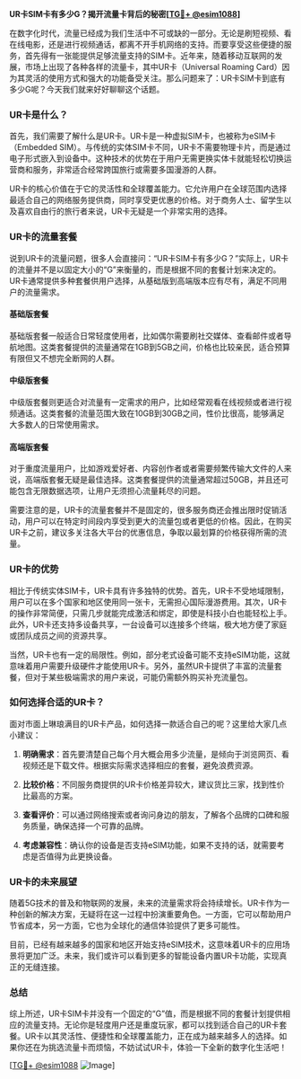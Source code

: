 **UR卡SIM卡有多少G？揭开流量卡背后的秘密[[TG💪+ @esim1088](https://t.me/s/esim1088)]**

在数字化时代，流量已经成为我们生活中不可或缺的一部分。无论是刷短视频、看在线电影，还是进行视频通话，都离不开手机网络的支持。而要享受这些便捷的服务，首先得有一张能提供足够流量支持的SIM卡。近年来，随着移动互联网的发展，市场上出现了各种各样的流量卡，其中UR卡（Universal Roaming Card）因为其灵活的使用方式和强大的功能备受关注。那么问题来了：UR卡SIM卡到底有多少G呢？今天我们就来好好聊聊这个话题。

### UR卡是什么？

首先，我们需要了解什么是UR卡。UR卡是一种虚拟SIM卡，也被称为eSIM卡（Embedded SIM）。与传统的实体SIM卡不同，UR卡不需要物理卡片，而是通过电子形式嵌入到设备中。这种技术的优势在于用户无需更换实体卡就能轻松切换运营商和服务，非常适合经常跨国旅行或需要多国漫游的人群。

UR卡的核心价值在于它的灵活性和全球覆盖能力。它允许用户在全球范围内选择最适合自己的网络服务提供商，同时享受更优惠的价格。对于商务人士、留学生以及喜欢自由行的旅行者来说，UR卡无疑是一个非常实用的选择。

### UR卡的流量套餐

说到UR卡的流量问题，很多人会直接问：“UR卡SIM卡有多少G？”实际上，UR卡的流量并不是以固定大小的“G”来衡量的，而是根据不同的套餐计划来决定的。UR卡通常提供多种套餐供用户选择，从基础版到高端版本应有尽有，满足不同用户的流量需求。

#### 基础版套餐
基础版套餐一般适合日常轻度使用者，比如偶尔需要刷社交媒体、查看邮件或者导航地图。这类套餐提供的流量通常在1GB到5GB之间，价格也比较亲民，适合预算有限但又不想完全断网的人群。

#### 中级版套餐
中级版套餐则更适合对流量有一定需求的用户，比如经常观看在线视频或者进行视频通话。这类套餐的流量范围大致在10GB到30GB之间，性价比很高，能够满足大多数人的日常使用需求。

#### 高端版套餐
对于重度流量用户，比如游戏爱好者、内容创作者或者需要频繁传输大文件的人来说，高端版套餐无疑是最佳选择。这类套餐提供的流量通常超过50GB，并且还可能包含无限数据选项，让用户无须担心流量耗尽的问题。

需要注意的是，UR卡的流量套餐并不是固定的，很多服务商还会推出限时促销活动，用户可以在特定时间段内享受到更大的流量包或者更低的价格。因此，在购买UR卡之前，建议多关注各大平台的优惠信息，争取以最划算的价格获得所需的流量。

### UR卡的优势

相比于传统实体SIM卡，UR卡具有许多独特的优势。首先，UR卡不受地域限制，用户可以在多个国家和地区使用同一张卡，无需担心国际漫游费用。其次，UR卡的操作非常简便，只需几步就能完成激活和绑定，即使是科技小白也能轻松上手。此外，UR卡还支持多设备共享，一台设备可以连接多个终端，极大地方便了家庭或团队成员之间的资源共享。

当然，UR卡也有一定的局限性。例如，部分老式设备可能不支持eSIM功能，这就意味着用户需要升级硬件才能使用UR卡。另外，虽然UR卡提供了丰富的流量套餐，但对于某些极端需求的用户来说，可能仍需额外购买补充流量包。

### 如何选择合适的UR卡？

面对市面上琳琅满目的UR卡产品，如何选择一款适合自己的呢？这里给大家几点小建议：

1. **明确需求**：首先要清楚自己每个月大概会用多少流量，是倾向于浏览网页、看视频还是下载文件。根据实际需求选择相应的套餐，避免浪费资源。
   
2. **比较价格**：不同服务商提供的UR卡价格差异较大，建议货比三家，找到性价比最高的方案。

3. **查看评价**：可以通过网络搜索或者询问身边的朋友，了解各个品牌的口碑和服务质量，确保选择一个可靠的品牌。

4. **考虑兼容性**：确认你的设备是否支持eSIM功能，如果不支持的话，就需要考虑是否值得为此更换设备。

### UR卡的未来展望

随着5G技术的普及和物联网的发展，未来的流量需求将会持续增长。UR卡作为一种创新的解决方案，无疑将在这一过程中扮演重要角色。一方面，它可以帮助用户节省成本，另一方面，它也为全球化的通信体验提供了更多可能性。

目前，已经有越来越多的国家和地区开始支持eSIM技术，这意味着UR卡的应用场景将更加广泛。未来，我们或许可以看到更多的智能设备内置UR卡功能，实现真正的无缝连接。

### 总结

综上所述，UR卡SIM卡并没有一个固定的“G”值，而是根据不同的套餐计划提供相应的流量支持。无论你是轻度用户还是重度玩家，都可以找到适合自己的UR卡套餐。UR卡以其灵活性、便捷性和全球覆盖能力，正在成为越来越多人的选择。如果你还在为挑选流量卡而烦恼，不妨试试UR卡，体验一下全新的数字化生活吧！

[[TG💪+ @esim1088](https://t.me/s/esim1088) ![Image](https://i.postimg.cc/4NQfJmqS/Snipaste-2025-05-13-00-14-12.png)]